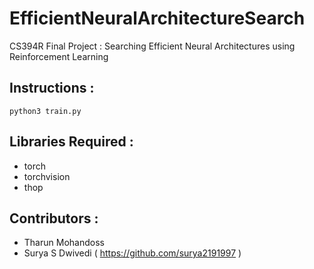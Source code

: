 # EfficientNeuralArchitectureSearch
CS394R Final Project : Searching Efficient Neural Architectures using Reinforcement Learning

## Instructions : 
```
python3 train.py
```

## Libraries  Required : 
* torch
* torchvision
* thop

## Contributors :
* Tharun Mohandoss 
* Surya S Dwivedi ( https://github.com/surya2191997 ) 
